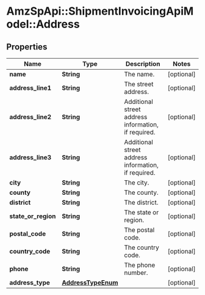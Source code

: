 # AmzSpApi::ShipmentInvoicingApiModel::Address

## Properties
Name | Type | Description | Notes
------------ | ------------- | ------------- | -------------
**name** | **String** | The name. | [optional] 
**address_line1** | **String** | The street address. | [optional] 
**address_line2** | **String** | Additional street address information, if required. | [optional] 
**address_line3** | **String** | Additional street address information, if required. | [optional] 
**city** | **String** | The city. | [optional] 
**county** | **String** | The county. | [optional] 
**district** | **String** | The district. | [optional] 
**state_or_region** | **String** | The state or region. | [optional] 
**postal_code** | **String** | The postal code. | [optional] 
**country_code** | **String** | The country code. | [optional] 
**phone** | **String** | The phone number. | [optional] 
**address_type** | [**AddressTypeEnum**](AddressTypeEnum.md) |  | [optional] 


